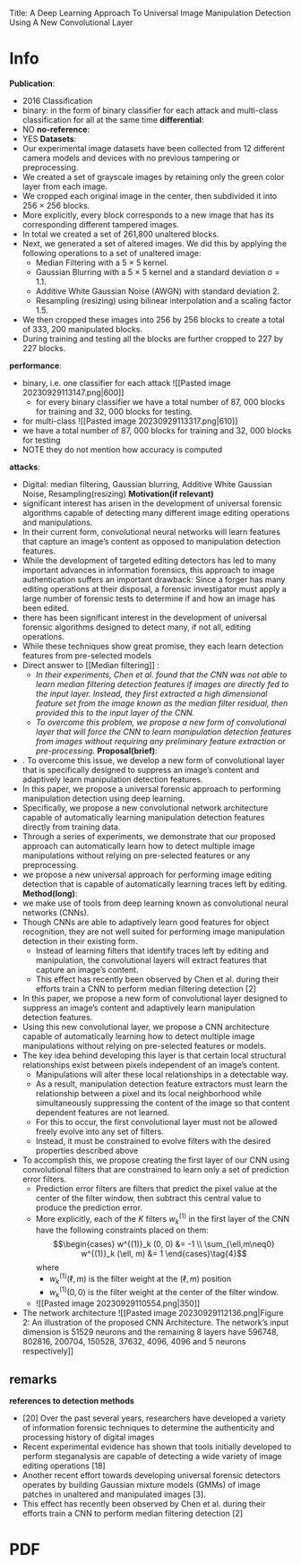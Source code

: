 Title: A Deep Learning Approach To Universal Image Manipulation Detection Using A New Convolutional Layer
# Info

**Publication**:
- 2016
Classification
- binary: in the form of binary classifier for each attack and multi-class classification for all at the same time
**differential**:
- NO
**no-reference**:
- YES
**Datasets**:
- Our experimental image datasets have been collected from 12 different camera models and devices with no previous tampering or preprocessing. 
- We created a set of grayscale images by retaining only the green color layer from each image. 
- We cropped each original image in the center, then subdivided it into 256 × 256 blocks. 
- More explicitly, every block corresponds to a new image that has its corresponding different tampered images.
- In total we created a set of 261,800 unaltered blocks. 
- Next, we generated a set of altered images. We did this by applying the following operations to a set of unaltered image:
	- Median Filtering with a 5 × 5 kernel. 
	- Gaussian Blurring with a 5 × 5 kernel and a standard deviation σ = 1.1. 
	- Additive White Gaussian Noise (AWGN) with standard deviation 2. 
	- Resampling (resizing) using bilinear interpolation and a scaling factor 1.5. 
- We then cropped these images into 256 by 256 blocks to create a total of 333, 200 manipulated blocks. 
- During training and testing all the blocks are further cropped to 227 by 227 blocks.

**performance**:
- binary, i.e. one classifier for each attack 
  ![[Pasted image 20230929113147.png|600]]
  - for every binary classifier we have a total number of 87, 000 blocks for training and 32, 000 blocks for testing.
- for multi-class
![[Pasted image 20230929113317.png|610]]
- we have a total number of 87, 000 blocks for training and 32, 000 blocks for testing
- NOTE they do not mention how accuracy is computed 

**attacks**:
- Digital: median filtering, Gaussian blurring, Additive White Gaussian Noise, Resampling(resizing)
**Motivation(if relevant)**
- significant interest has arisen in the development of universal forensic algorithms capable of detecting many different image editing operations and manipulations.
- In their current form, convolutional neural networks will learn features that capture an image’s content as opposed to manipulation detection features.
- While the development of targeted editing detectors has led to many important advances in information forensics, this approach to image authentication suffers an important drawback: Since a forger has many editing operations at their disposal, a forensic investigator must apply a large number of forensic tests to determine if and how an image has been edited.
- there has been significant interest in the development of universal forensic algorithms designed to detect many, if not all, editing operations.
- While these techniques show great promise, they each learn detection features from pre-selected models
- Direct answer to [[Median filtering]] :
	- *In their experiments, Chen et al. found that the CNN was not able to learn median filtering detection features if images are directly fed to the input layer. Instead, they first extracted a high dimensional feature set from the image known as the median filter residual, then provided this to the input layer of the CNN.*
	- *To overcome this problem, we propose a new form of convolutional layer that will force the CNN to learn manipulation detection features from images without requiring any preliminary feature extraction or pre-processing.*
**Proposal(brief)**:
- . To overcome this issue, we develop a new form of convolutional layer that is specifically designed to suppress an image’s content and adaptively learn manipulation detection features.
- In this paper, we propose a universal forensic approach to performing manipulation detection using deep learning. 
- Specifically, we propose a new convolutional network architecture capable of automatically learning manipulation detection features directly from training data.
- Through a series of experiments, we demonstrate that our proposed approach can automatically learn how to detect multiple image manipulations without relying on pre-selected features or any preprocessing.
- we propose a new universal approach for performing image editing detection that is capable of automatically learning traces left by editing.
**Method(long)**:
- we make use of tools from deep learning known as convolutional neural networks (CNNs).
- Though CNNs are able to adaptively learn good features for object recognition, they are not well suited for performing image manipulation detection in their existing form. 
	- Instead of learning filters that identify traces left by editing and manipulation, the convolutional layers will extract features that capture an image’s content.
	- This effect has recently been observed by Chen et al. during their efforts train a CNN to perform median filtering detection [2]
- In this paper, we propose a new form of convolutional layer designed to suppress an image’s content and adaptively learn manipulation detection features. 
- Using this new convolutional layer, we propose a CNN architecture capable of automatically learning how to detect multiple image manipulations without relying on pre-selected features or models.
- The key idea behind developing this layer is that certain local structural relationships exist between pixels independent of an image’s content. 
	- Manipulations will alter these local relationships in a detectable way. 
	- As a result, manipulation detection feature extractors must learn the relationship between a pixel and its local neighborhood while simultaneously suppressing the content of the image so that content dependent features are not learned. 
	- For this to occur, the first convolutional layer must not be allowed freely evolve into any set of filters. 
	- Instead, it must be constrained to evolve filters with the desired properties described above
- To accomplish this, we propose creating the first layer of our CNN using convolutional filters that are constrained to learn only a set of prediction error filters. 
	- Prediction error filters are filters that predict the pixel value at the center of the filter window, then subtract this central value to produce the prediction error. 
	- More explicitly, each of the $K$ filters $w^(1)_k$ in the first layer of the CNN have the following constraints placed on them:
	  $$\begin{cases} w^{(1)}_k (0, 0) &= -1 \\
	   \sum_{\ell,m\neq0} w^{(1)}_k (\ell, m) &= 1
	   \end{cases}\tag{4}$$
	   where 
	   -  $w ^{(1)}_k (\ell, m)$ is the filter weight at the $(\ell, m)$ position 
	   - $w^{(1)}_k (0, 0)$ is the filter weight at the center of the filter window.
   - ![[Pasted image 20230929110554.png|350]]
- The network architecture 
![[Pasted image 20230929112136.png|Figure 2: An illustration of the proposed CNN Architecture. The network’s input dimension is 51529 neurons and the remaining 8 layers have 596748, 802816, 200704, 150528, 37632, 4096, 4096 and 5 neurons respectively]]

**remarks**
- 
**references to detection methods**
- [20] Over the past several years, researchers have developed a variety of information forensic techniques to determine the authenticity and processing history of digital images
- Recent experimental evidence has shown that tools initially developed to perform steganalysis are capable of detecting a wide variety of image editing operations [18]
- Another recent effort towards developing universal forensic detectors operates by building Gaussian mixture models (GMMs) of image patches in unaltered and manipulated images [3].
- This effect has recently been observed by Chen et al. during their efforts train a CNN to perform median filtering detection [2]
# PDF 